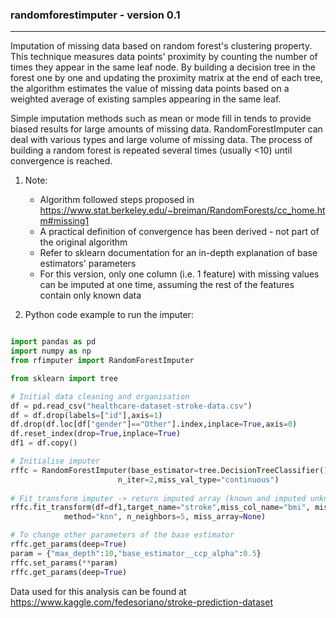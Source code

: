 ### randomforestimputer - version 0.1
-------------------------------------
Imputation of missing data based on random forest's clustering property. This technique measures data points' proximity by counting the number of times they appear in the same leaf node. By building a decision tree in the forest one by one and updating the proximity matrix at the end of each tree, the algorithm estimates the value of missing data points based on a weighted average of existing samples appearing in the same leaf.

Simple imputation methods such as mean or mode fill in tends to provide biased results for large amounts of missing data. RandomForestImputer can deal with various types and large volume of missing data. The process of building a random forest is repeated several times (usually <10) until convergence is reached. 

1. Note:    
    * Algorithm followed steps proposed in https://www.stat.berkeley.edu/~breiman/RandomForests/cc_home.htm#missing1
    * A practical definition of convergence has been derived - not part of the original algorithm
    * Refer to sklearn documentation for an in-depth explanation of base estimators' parameters
    * For this version, only one column (i.e. 1 feature) with missing values can be imputed at one time, assuming the rest of the features contain only known data 
    
2. Python code example to run the imputer:
```python

import pandas as pd
import numpy as np
from rfimputer import RandomForestImputer

from sklearn import tree

# Initial data cleaning and organisation
df = pd.read_csv("healthcare-dataset-stroke-data.csv")
df = df.drop(labels=["id"],axis=1)
df.drop(df.loc[df["gender"]=="Other"].index,inplace=True,axis=0)
df.reset_index(drop=True,inplace=True)
df1 = df.copy()

# Initialise imputer
rffc = RandomForestImputer(base_estimator=tree.DecisionTreeClassifier(),class_weight="balanced",max_depth=None,n_estimators=2,
                        n_iter=2,miss_val_type="continuous")
                        
# Fit_transform imputer -> return imputed array (known and imputed unknown values)
rffc.fit_transform(df=df1,target_name="stroke",miss_col_name="bmi", miss_val=np.nan,simple_fill="median", 
            method="knn", n_neighbors=5, miss_array=None)

# To change other parameters of the base estimator
rffc.get_params(deep=True)
param = {"max_depth":10,"base_estimator__ccp_alpha":0.5}
rffc.set_params(**param)
rffc.get_params(deep=True)

```
Data used for this analysis can be found at https://www.kaggle.com/fedesoriano/stroke-prediction-dataset
